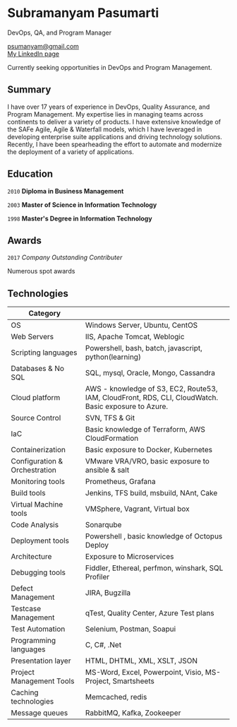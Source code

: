 
# Subramanyam Pasumarti
DevOps, QA, and Program Manager

<div id="webaddress">
<a href="psumanyam@gmail.com">psumanyam@gmail.com</a>  <br/>
 <a href="http://www.linkedin.com/in/subramanyam-pasumarti">My LinkedIn page</a>
</div>

Currently seeking opportunities in DevOps and Program Management.

## Summary

I have over 17 years of experience in DevOps, Quality Assurance, and Program Management. My expertise lies in managing teams across continents to deliver a variety of products. I have extensive knowledge of the SAFe Agile, Agile & Waterfall models, which I have leveraged in developing enterprise suite applications and driving technology solutions. Recently, I have been spearheading the effort to automate and modernize the deployment of a variety of applications.



## Education

`2010`
__Diploma in Business Management__

`2003`
__Master of Science in Information Technology__

`1998`
__Master's Degree in Information Technology__




## Awards

`2017`
*Company Outstanding Contributer*

Numerous spot awards 

## Technologies


|     Category                         |                                                                                         |
|--------------------------------------|---------------------------------------------------------------------------------------------------------------|
|     OS                               |     Windows Server, Ubuntu, CentOS                                                                              |
|     Web Servers                      |     IIS, Apache Tomcat, Weblogic                                                                              |
|     Scripting languages              |     Powershell, bash, batch, javascript, python(learning)                                                     |
|     Databases & No SQL               |     SQL, mysql, Oracle, Mongo, Cassandra                                                                      |
|     Cloud platform                   |     AWS - knowledge of S3, EC2, Route53, IAM, CloudFront, RDS, CLI,   CloudWatch. Basic exposure to Azure.    |
|     Source Control                   |     SVN, TFS & Git                                                                                            |
|     IaC                              |     Basic knowledge of Terraform, AWS CloudFormation                                                          |
|     Containerization                 |     Basic exposure to Docker, Kubernetes                                                                      |
|     Configuration & Orchestration    |     VMware VRA/VRO, basic exposure to ansible & salt                                                          |
|     Monitoring tools                 |     Prometheus, Grafana                                                                                       |
|     Build tools                      |     Jenkins, TFS build, msbuild, NAnt, Cake                                                                   |
|     Virtual Machine tools            |     VMSphere, Vagrant, Virtual box                                                                            |
|     Code Analysis                    |     Sonarqube                                                                                                 |
|     Deployment tools                 |     Powershell , basic knowledge of Octopus Deploy                                                            |
|     Architecture                     |     Exposure to Microservices                                                                                 |
|     Debugging tools                  |     Fiddler, Ethereal, perfmon, winshark, SQL Profiler                                                        |
|     Defect Management                |     JIRA, Bugzilla                                                                                            |
|     Testcase Management              |     qTest, Quality Center, Azure Test plans                                                                   |
|     Test Automation                  |     Selenium, Postman, Soapui                                                                                 |
|     Programming languages            |     C, C#, .Net                                                                                               |
|     Presentation layer               |     HTML, DHTML, XML, XSLT, JSON                                                                              |
|     Project Management Tools         |     MS-Word, Excel, Powerpoint, Visio, MS-Project, Smartsheets                                                |
|     Caching technologies             |     Memcached, redis                                                                                          |
|     Message queues                   |     RabbitMQ, Kafka, Zookeeper                                                                                |






<!-- ### Footer

Last updated: Jun 2020 -->
